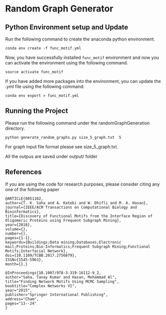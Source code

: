 # Random Graph Generator

## Python Environment setup and Update
Run the following command to create the anaconda python
environment. 
 
```
conda env create -f func_motif.yml
```

Now, you have successfully installed `func_motif` environment and now you can activate the environment using the following command. 

```
source activate func_motif
```

If you have added more packages into the environment, you 
can update the .yml file using the following command: 

```
conda env export > func_motif.yml
```


## Running the Project 

Please run the following command under the randomGraphGeneration 
directory.

```
python generate_random_graphs.py size_5_graph.txt  5 
```

For graph input file format please see size_5_graph.txt.


All the outpus are saved under output/ folder


## References
If you are using the code for research purposes, please consider citing any one of the following paper


```
@ARTICLE{8051102, 
author={T. K. Saha and A. Katebi and W. Dhifli and M. A. Hasan}, 
journal={IEEE/ACM Transactions on Computational Biology and Bioinformatics}, 
title={Discovery of Functional Motifs from the Interface Region of Oligomeric Proteins using Frequent Subgraph Mining}, 
year={2018}, 
volume={}, 
number={}, 
pages={1-1}, 
keywords={Buildings;Data mining;Databases;Electronic mail;Proteins;Bio-Informatics;Frequent Subgraph Mining;Functional Motifs;Interfacial Network}, 
doi={10.1109/TCBB.2017.2756879}, 
ISSN={1545-5963}, 
month={},}

@InProceedings{10.1007/978-3-319-16112-9_2,
author="Saha, Tanay Kumar and Hasan, Mohammad Al",
title="Finding Network Motifs Using MCMC Sampling",
booktitle="Complex Networks VI",
year="2015",
publisher="Springer International Publishing",
address="Cham",
pages="13--24"
}





```
